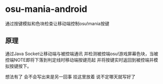 # osu-mania-android
通过按键模拟和色块检查让移动端控制osu!mania按键

## 原理
通过Java Socket让移动端与被控端通讯 并检测被控端osu!游戏屏幕色块，当被控端NOTE即将下落到判定线时移动端按键亮起 并将按键实时返回到被控端并模拟按键按下。

想法有了 会不会写出来是另一回事 挂这里放着 说不定哪天就写好了
